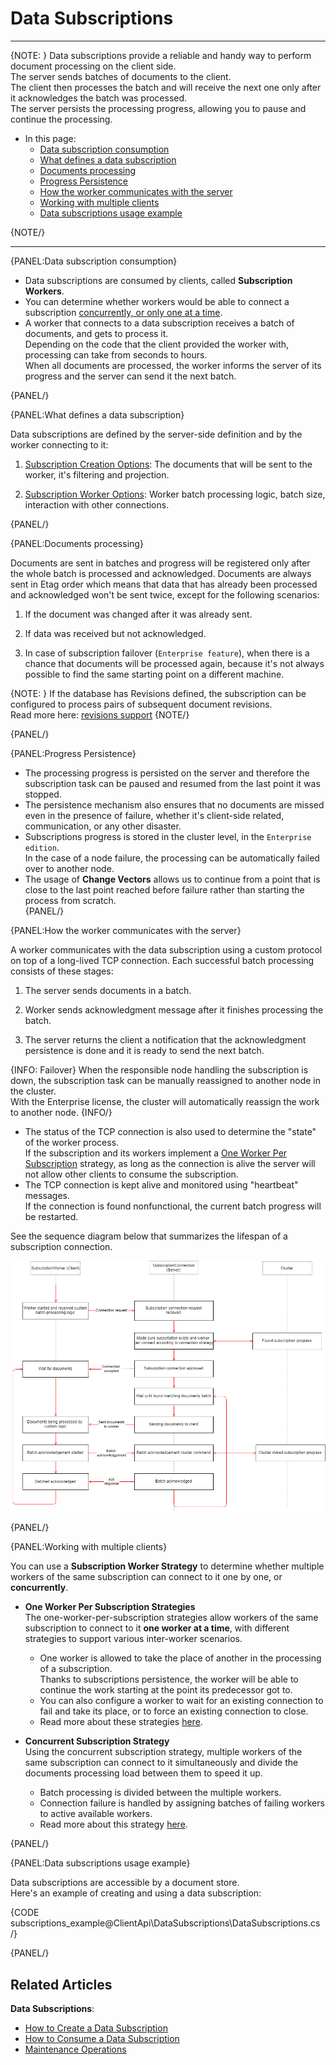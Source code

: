 ﻿# Data Subscriptions

---

{NOTE: }
Data subscriptions provide a reliable and handy way to perform document processing on the client side.  
The server sends batches of documents to the client.  
The client then processes the batch and will receive the next one only after it acknowledges the batch was processed.  
The server persists the processing progress, allowing you to pause and continue the processing.  

* In this page:  
   * [Data subscription consumption](../../client-api/data-subscriptions/what-are-data-subscriptions#data-subscription-consumption)  
   * [What defines a data subscription](../../client-api/data-subscriptions/what-are-data-subscriptions#what-defines-a-data-subscription)  
   * [Documents processing](../../client-api/data-subscriptions/what-are-data-subscriptions#documents-processing)  
   * [Progress Persistence](../../client-api/data-subscriptions/what-are-data-subscriptions#progress-persistence)  
   * [How the worker communicates with the server](../../client-api/data-subscriptions/what-are-data-subscriptions#how-the-worker-communicates-with-the-server)  
   * [Working with multiple clients](../../client-api/data-subscriptions/what-are-data-subscriptions#working-with-multiple-clients)  
   * [Data subscriptions usage example](../../client-api/data-subscriptions/what-are-data-subscriptions#data-subscriptions-usage-example)  


{NOTE/}

---

{PANEL:Data subscription consumption}

* Data subscriptions are consumed by clients, called **Subscription Workers**.  
* You can determine whether workers would be able to connect a subscription 
  [concurrently, or only one at a time](../../client-api/data-subscriptions/consumption/how-to-consume-data-subscription#worker-interplay).  
* A worker that connects to a data subscription receives a batch of documents, and gets to process it.  
  Depending on the code that the client provided the worker with, processing can take from seconds to hours.  
  When all documents are processed, the worker informs the server of its progress and the server can send it the next batch.  

{PANEL/}

{PANEL:What defines a data subscription}

Data subscriptions are defined by the server-side definition and by the worker connecting to it:

1. [Subscription Creation Options](../../client-api/data-subscriptions/creation/api-overview#subscriptioncreationoptions): The documents that will be sent to the worker, it's filtering and projection.

2. [Subscription Worker Options](../../client-api/data-subscriptions/consumption/api-overview#subscriptionworkeroptions): Worker batch processing logic, batch size, interaction with other connections.

{PANEL/}

{PANEL:Documents processing}

Documents are sent in batches and progress will be registered only after the whole batch is processed and acknowledged. 
Documents are always sent in Etag order which means that data that has already been processed and acknowledged won't be sent twice, except for the following scenarios:

1. If the document was changed after it was already sent.

2. If data was received but not acknowledged.

3. In case of subscription failover (`Enterprise feature`), when there is a chance that documents will be processed again, because it's not always possible to find the same starting point on a different machine.

{NOTE: }
If the database has Revisions defined, the subscription can be configured to process pairs 
of subsequent document revisions.  
Read more here: [revisions support](../../client-api/data-subscriptions/advanced-topics/subscription-with-revisioning)
{NOTE/}

{PANEL/}

{PANEL:Progress Persistence}

* The processing progress is persisted on the server and therefore the subscription 
  task can be paused and resumed from the last point it was stopped.  
* The persistence mechanism also ensures that no documents are missed even in the 
  presence of failure, whether it's client-side related, communication, or any other disaster.  
* Subscriptions progress is stored in the cluster level, in the `Enterprise edition`.  
  In the case of a node failure, the processing can be automatically failed over to another node.  
* The usage of **Change Vectors** allows us to continue from a point that is close to 
  the last point reached before failure rather than starting the process from scratch.  
{PANEL/}

{PANEL:How the worker communicates with the server}

A worker communicates with the data subscription using a custom protocol on top of a long-lived TCP connection. Each successful batch processing consists of these stages:

1. The server sends documents in a batch.

2. Worker sends acknowledgment message after it finishes processing the batch.

3. The server returns the client a notification that the acknowledgment persistence is done and it is ready to send the next batch.

{INFO: Failover}
When the responsible node handling the subscription is down, the subscription task can be manually reassigned to another node in the cluster.  
With the Enterprise license, the cluster will automatically reassign the work to another node.
{INFO/}

* The status of the TCP connection is also used to determine the "state" of the worker process.  
  If the subscription and its workers implement a 
  [One Worker Per Subscription](../../client-api/data-subscriptions/consumption/how-to-consume-data-subscription#worker-interplay) 
  strategy, as long as the connection is alive the server will not allow 
  other clients to consume the subscription. 
* The TCP connection is kept alive and monitored using "heartbeat" messages.  
  If the connection is found nonfunctional, the current batch progress will be restarted.

See the sequence diagram below that summarizes the lifespan of a subscription connection.

![Subscription document processing](images/SubscriptionsDocumentProcessing.png)

{PANEL/}

{PANEL:Working with multiple clients}

You can use a **Subscription Worker Strategy** to determine whether multiple 
workers of the same subscription can connect to it one by one, or **concurrently**.  

* **One Worker Per Subscription Strategies**  
  The one-worker-per-subscription strategies allow workers of the same subscription 
  to connect to it **one worker at a time**, with different strategies to support various 
  inter-worker scenarios.  
   * One worker is allowed to take the place of another in the processing of a subscription.  
     Thanks to subscriptions persistence, the worker will be able to continue the work 
     starting at the point its predecessor got to.  
   * You can also configure a worker to wait for an existing connection to fail and take 
     its place, or to force an existing connection to close.  
   * Read more about these strategies [here](../../client-api/data-subscriptions/consumption/how-to-consume-data-subscription#one-worker-per-subscription-strategies).  

* **Concurrent Subscription Strategy**  
  Using the concurrent subscription strategy, multiple workers of the same subscription can 
  connect to it simultaneously and divide the documents processing load between them to speed it up.  
   * Batch processing is divided between the multiple workers.  
   * Connection failure is handled by assigning batches of failing workers to 
     active available workers.  
   * Read more about this strategy [here](../../client-api/data-subscriptions/concurrent-subscriptions).  

{PANEL/}

{PANEL:Data subscriptions usage example}

Data subscriptions are accessible by a document store.  
Here's an example of creating and using a data subscription:

{CODE subscriptions_example@ClientApi\DataSubscriptions\DataSubscriptions.cs /}

{PANEL/}

## Related Articles

**Data Subscriptions**:

- [How to Create a Data Subscription](../../client-api/data-subscriptions/creation/how-to-create-data-subscription)
- [How to Consume a Data Subscription](../../client-api/data-subscriptions/consumption/how-to-consume-data-subscription)
- [Maintenance Operations](../../client-api/data-subscriptions/advanced-topics/maintenance-operations)
